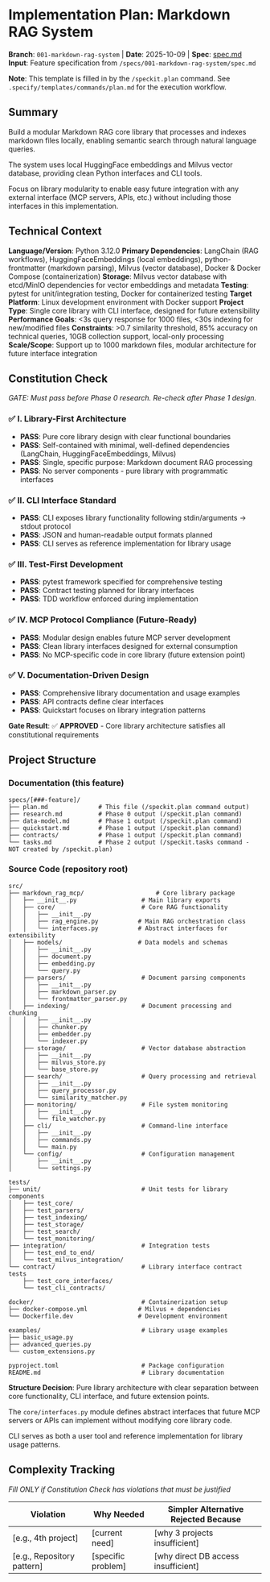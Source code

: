 # Implementation Plan: Markdown RAG System

**Branch**: `001-markdown-rag-system` | **Date**: 2025-10-09 | **Spec**: [spec.md](spec.md)
**Input**: Feature specification from `/specs/001-markdown-rag-system/spec.md`

**Note**: This template is filled in by the `/speckit.plan` command. See `.specify/templates/commands/plan.md` for the execution workflow.

## Summary

Build a modular Markdown RAG core library that processes and indexes markdown files locally, enabling semantic search through natural language queries.

The system uses local HuggingFace embeddings and Milvus vector database, providing clean Python interfaces and CLI tools.

Focus on library modularity to enable easy future integration with any external interface (MCP servers, APIs, etc.) without including those interfaces in this implementation.

## Technical Context

**Language/Version**: Python 3.12.0
**Primary Dependencies**: LangChain (RAG workflows), HuggingFaceEmbeddings (local embeddings), python-frontmatter (markdown parsing), Milvus (vector database), Docker & Docker Compose (containerization)
**Storage**: Milvus vector database with etcd/MinIO dependencies for vector embeddings and metadata
**Testing**: pytest for unit/integration testing, Docker for containerized testing
**Target Platform**: Linux development environment with Docker support
**Project Type**: Single core library with CLI interface, designed for future extensibility
**Performance Goals**: <3s query response for 1000 files, <30s indexing for new/modified files
**Constraints**: >0.7 similarity threshold, 85% accuracy on technical queries, 10GB collection support, local-only processing
**Scale/Scope**: Support up to 1000 markdown files, modular architecture for future interface integration

## Constitution Check

*GATE: Must pass before Phase 0 research. Re-check after Phase 1 design.*

### ✅ I. Library-First Architecture

- **PASS**: Pure core library design with clear functional boundaries
- **PASS**: Self-contained with minimal, well-defined dependencies (LangChain, HuggingFaceEmbeddings, Milvus)
- **PASS**: Single, specific purpose: Markdown document RAG processing
- **PASS**: No server components - pure library with programmatic interfaces

### ✅ II. CLI Interface Standard

- **PASS**: CLI exposes library functionality following stdin/arguments → stdout protocol
- **PASS**: JSON and human-readable output formats planned
- **PASS**: CLI serves as reference implementation for library usage

### ✅ III. Test-First Development

- **PASS**: pytest framework specified for comprehensive testing
- **PASS**: Contract testing planned for library interfaces
- **PASS**: TDD workflow enforced during implementation

### ✅ IV. MCP Protocol Compliance (Future-Ready)

- **PASS**: Modular design enables future MCP server development
- **PASS**: Clean library interfaces designed for external consumption
- **PASS**: No MCP-specific code in core library (future extension point)

### ✅ V. Documentation-Driven Design

- **PASS**: Comprehensive library documentation and usage examples
- **PASS**: API contracts define clear interfaces
- **PASS**: Quickstart focuses on library integration patterns

**Gate Result**: ✅ **APPROVED** - Core library architecture satisfies all constitutional requirements

## Project Structure

### Documentation (this feature)

```plaintext
specs/[###-feature]/
├── plan.md              # This file (/speckit.plan command output)
├── research.md          # Phase 0 output (/speckit.plan command)
├── data-model.md        # Phase 1 output (/speckit.plan command)
├── quickstart.md        # Phase 1 output (/speckit.plan command)
├── contracts/           # Phase 1 output (/speckit.plan command)
└── tasks.md             # Phase 2 output (/speckit.tasks command - NOT created by /speckit.plan)
```

### Source Code (repository root)

```plaintext
src/
├── markdown_rag_mcp/                    # Core library package
│   ├── __init__.py                  # Main library exports
│   ├── core/                        # Core RAG functionality
│   │   ├── __init__.py
│   │   ├── rag_engine.py           # Main RAG orchestration class
│   │   └── interfaces.py           # Abstract interfaces for extensibility
│   ├── models/                     # Data models and schemas
│   │   ├── __init__.py
│   │   ├── document.py
│   │   ├── embedding.py
│   │   └── query.py
│   ├── parsers/                     # Document parsing components
│   │   ├── __init__.py
│   │   ├── markdown_parser.py
│   │   └── frontmatter_parser.py
│   ├── indexing/                    # Document processing and chunking
│   │   ├── __init__.py
│   │   ├── chunker.py
│   │   ├── embedder.py
│   │   └── indexer.py
│   ├── storage/                     # Vector database abstraction
│   │   ├── __init__.py
│   │   ├── milvus_store.py
│   │   └── base_store.py
│   ├── search/                      # Query processing and retrieval
│   │   ├── __init__.py
│   │   ├── query_processor.py
│   │   └── similarity_matcher.py
│   ├── monitoring/                  # File system monitoring
│   │   ├── __init__.py
│   │   └── file_watcher.py
│   ├── cli/                         # Command-line interface
│   │   ├── __init__.py
│   │   ├── commands.py
│   │   └── main.py
│   └── config/                      # Configuration management
│       ├── __init__.py
│       └── settings.py

tests/
├── unit/                            # Unit tests for library components
│   ├── test_core/
│   ├── test_parsers/
│   ├── test_indexing/
│   ├── test_storage/
│   ├── test_search/
│   └── test_monitoring/
├── integration/                     # Integration tests
│   ├── test_end_to_end/
│   └── test_milvus_integration/
└── contract/                        # Library interface contract tests
    ├── test_core_interfaces/
    └── test_cli_contracts/

docker/                              # Containerization setup
├── docker-compose.yml              # Milvus + dependencies
└── Dockerfile.dev                  # Development environment

examples/                            # Library usage examples
├── basic_usage.py
├── advanced_queries.py
└── custom_extensions.py

pyproject.toml                       # Package configuration
README.md                            # Library documentation
```

**Structure Decision**: Pure library architecture with clear separation between core functionality, CLI interface, and future extension points.

The `core/interfaces.py` module defines abstract interfaces that future MCP servers or APIs can implement without modifying core library code.

CLI serves as both a user tool and reference implementation for library usage patterns.

## Complexity Tracking

*Fill ONLY if Constitution Check has violations that must be justified*

| Violation | Why Needed | Simpler Alternative Rejected Because |
|-----------|------------|-------------------------------------|
| [e.g., 4th project] | [current need] | [why 3 projects insufficient] |
| [e.g., Repository pattern] | [specific problem] | [why direct DB access insufficient] |
